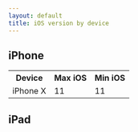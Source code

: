 ```yaml
---
layout: default
title: iOS version by device
---
```


## iPhone

<table>
  <tr>
    <th>Device</th>
    <th>Max iOS</th>
    <th>Min iOS</th>
  </tr>
  <tr>
    <td>iPhone X</td>
    <td>11</td>
    <td>11</td>
  </tr>
</table>

## iPad
